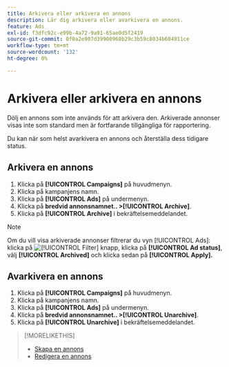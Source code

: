 ```yaml
---
title: Arkivera eller arkivera en annons
description: Lär dig arkivera eller avarkivera en annons.
feature: Ads
exl-id: f3dfc92c-e99b-4a72-9a91-65ae0d5f2419
source-git-commit: 0f0a2e907d39900968b29c3b59c8034b604911ce
workflow-type: tm+mt
source-wordcount: '132'
ht-degree: 0%

---
```


# Arkivera eller arkivera en annons

Dölj en annons som inte används för att arkivera den. Arkiverade annonser visas inte som standard men är fortfarande tillgängliga för rapportering.

Du kan när som helst avarkivera en annons och återställa dess tidigare status.

## Arkivera en annons

1. Klicka på **[!UICONTROL Campaigns]** på huvudmenyn.
1. Klicka på kampanjens namn.
1. Klicka på **[!UICONTROL Ads]** på undermenyn.
1. Klicka på **bredvid annonsnamnet.. >[!UICONTROL Archive]**.
1. Klicka på **[!UICONTROL Archive]** i bekräftelsemeddelandet.

>[!NOTE]
>
>Om du vill visa arkiverade annonser filtrerar du vyn [!UICONTROL Ads]: klicka på ![[!UICONTROL Filter] knapp](/help/dsp/assets/filter.png), klicka på **[!UICONTROL Ad status]**, välj **[!UICONTROL Archived]** och klicka sedan på **[!UICONTROL Apply].**

## Avarkivera en annons

1. Klicka på **[!UICONTROL Campaigns]** på huvudmenyn.
1. Klicka på kampanjens namn.
1. Klicka på **[!UICONTROL Ads]** på undermenyn.
1. Klicka på **bredvid annonsnamnet.. >[!UICONTROL Unarchive]**.
1. Klicka på **[!UICONTROL Unarchive]** i bekräftelsemeddelandet.

>[!MORELIKETHIS]
>
>* [Skapa en annons](ad-create.md)
>* [Redigera en annons](ad-edit.md)

